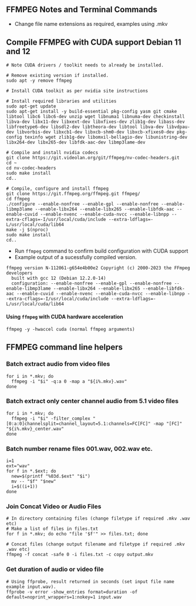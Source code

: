 ## FFMPEG Notes and Terminal Commands

- Change file name extensions as required, examples using .mkv


## Compile FFMPEG with CUDA support Debian 11 and 12
```
# Note CUDA drivers / toolkit needs to already be installed.

# Remove existing version if installed.
sudo apt -y remove ffmpeg

# Install CUDA toolkit as per nvidia site instructions

# Install required libraries and utilities
sudo apt-get update
sudo apt-get install -y build-essential pkg-config yasm git cmake libtool libc6 libc6-dev unzip wget libnuma1 libnuma-dev checkinstall libva-dev libx11-dev libxext-dev libxfixes-dev zlib1g-dev libass-dev libfreetype6-dev libsdl2-dev libtheora-dev libtool libva-dev libvdpau-dev libvorbis-dev libxcb1-dev libxcb-shm0-dev libxcb-xfixes0-dev pkg-config texinfo wget zlib1g-dev libomxil-bellagio-dev libunistring-dev libx264-dev libx265-dev libfdk-aac-dev libmp3lame-dev

# Compile and install nvidia codecs
git clone https://git.videolan.org/git/ffmpeg/nv-codec-headers.git
cd ~
cd nv-codec-headers
sudo make install
cd..

# Compile, configure and install ffmpeg
git clone https://git.ffmpeg.org/ffmpeg.git ffmpeg/
cd ffmpeg
./configure --enable-nonfree --enable-gpl --enable-nonfree --enable-libmp3lame --enable-libx264 --enable-libx265 --enable-libfdk-aac --enable-cuvid --enable-nvenc --enable-cuda-nvcc --enable-libnpp --extra-cflags=-I/usr/local/cuda/include --extra-ldflags=-L/usr/local/cuda/lib64
make -j $(nproc)
sudo make install
cd..
```

- Run `ffmpeg` command to confirm build configuration with CUDA support
- Example output of a sucessfully compiled version.

```terminal
ffmpeg version N-112061-g654e4b00e2 Copyright (c) 2000-2023 the FFmpeg developers
  built with gcc 12 (Debian 12.2.0-14)
  configuration: --enable-nonfree --enable-gpl --enable-nonfree --enable-libmp3lame --enable-libx264 --enable-libx265 --enable-libfdk-aac --enable-cuvid --enable-nvenc --enable-cuda-nvcc --enable-libnpp --extra-cflags=-I/usr/local/cuda/include --extra-ldflags=-L/usr/local/cuda/lib64
```

#### Using `ffmpeg` with CUDA hardware acceleration
```terminal
ffmpeg -y -hwaccel cuda (normal ffmpeg arguments)
```

## FFMPEG command line helpers

### Batch extract audio from video files
```terminal
for i in *.mkv; do
  ffmpeg -i "$i" -q:a 0 -map a "${i%.mkv}.wav"
done
```

### Batch extract only center channel audio from 5.1 video files
```terminal
for i in *.mkv; do
  ffmpeg -i "$i" -filter_complex "[0:a:0]channelsplit=channel_layout=5.1:channels=FC[FC]" -map "[FC]" "${i%.mkv}_center.wav"
done
```

### Batch number rename files 001.wav, 002.wav etc.
```terminal
i=1
ext="wav"
for f in *.$ext; do
  new=$(printf "%03d.$ext" "$i")
  mv -- "$f" "$new"
  i=$((i+1))
done
```

### Join Concat Video or Audio Files
```terminal
# In directory containing files (change filetype if required .mkv .wav etc)
# Make a list of files in files.txt
for f in *.mkv; do echo "file '$f'" >> files.txt; done

# Concat files (change output filename and filetype if required .mkv .wav etc)
ffmpeg -f concat -safe 0 -i files.txt -c copy output.mkv
```

### Get duration of audio or video file
```terminal
# Using ffprobe, result returned in seconds (set input file name example input.wav).
ffprobe -v error -show_entries format=duration -of default=noprint_wrappers=1:nokey=1 input.wav
```

